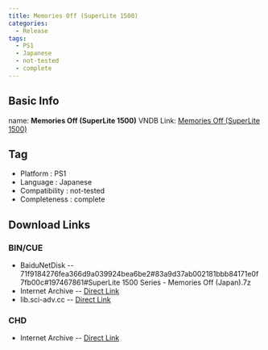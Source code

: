 ```yaml
---
title: Memories Off (SuperLite 1500)
categories:
  - Release
tags:
  - PS1
  - Japanese
  - not-tested
  - complete
---
```

## Basic Info

name: **Memories Off (SuperLite 1500)**
VNDB Link: [Memories Off (SuperLite 1500)](https://vndb.org/r49674)

## Tag
 - Platform : PS1
 - Language : Japanese
 - Compatibility : not-tested
 - Completeness : complete

## Download Links
### BIN/CUE
 - BaiduNetDisk
 -- 71f9184276fea366d9a039924bea6be2#83a9d37ab002181bbb84171e0f7fb00c#197467861#SuperLite 1500 Series - Memories Off (Japan).7z
 - Internet Archive
 -- [Direct Link](https://archive.org/download/sony_playstation_part4/SuperLite%201500%20Series%20-%20Memories%20Off%20%28Japan%29.zip)
 - lib.sci-adv.cc
 -- [Direct Link](https://pan.mcseekeri.top/api/raw/?path=/K%E7%A4%BE%E6%95%B4%E5%90%88/SuperLite%201500%20Series%20-%20Memories%20Off%20(Japan).7z)
### CHD
 - Internet Archive
 -- [Direct Link](https://archive.org/download/chd_psx_jap/CHD-PSX-JAP/SuperLite%201500%20Series%20-%20Memories%20Off%20%28Japan%29.chd)